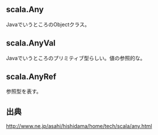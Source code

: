 
## scala.Any

JavaでいうところのObjectクラス。


## scala.AnyVal

Javaでいうところのプリミティブ型らしい。値の参照的な。

## scala.AnyRef

参照型を表す。

## 出典

http://www.ne.jp/asahi/hishidama/home/tech/scala/any.html
